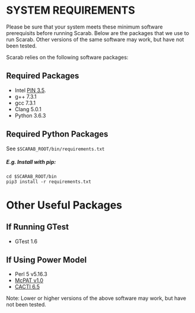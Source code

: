 # SYSTEM REQUIREMENTS

Please be sure that your system meets these minimum software prerequisits
before running Scarab. Below are the packages that we use to run Scarab.
Other versions of the same software may work, but have not been tested.

Scarab relies on the following software packages:

## Required Packages
* Intel [PIN 3.5](https://software.intel.com/en-us/articles/program-recordreplay-toolkit).
* g++ 7.3.1
* gcc 7.3.1
* Clang 5.0.1
* Python 3.6.3

## Required Python Packages
See `$SCARAB_ROOT/bin/requirements.txt`

##### E.g. Install with pip:
```
cd $SCARAB_ROOT/bin
pip3 install -r requirements.txt
```

# Other Useful Packages

## If Running GTest
* GTest 1.6

## If Using Power Model
* Perl 5 v5.16.3
* [McPAT v1.0](http://www.hpl.hp.com/research/mcpat/)
* [CACTI 6.5](http://www.hpl.hp.com/research/cacti/)

Note: Lower or higher versions of the above software may work, but have not been tested.
